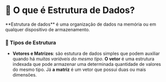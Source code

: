 <h1>🎲  O que é Estrutura de Dados?</h1>
**Estrutura de dados** é uma organização de dados na memória ou em qualquer dispositivo de armazenamento.

<h3>🔳 Tipos de Estrutura</h3>
<ul>
<li><strong>Vetores e Matrizes</strong>: são estutura de dados simples que podem auxiliar quando há <i>muitas variáveis do mesmo tipo</i>. <strong>O vetor</strong> é uma estrutura indexada que pode armazenar uma determinada quantidade de valores do mesmo tipo. Já <strong>a matriz</strong> é um vetor que possui duas ou mais dimensões.
</li>
</ul>
